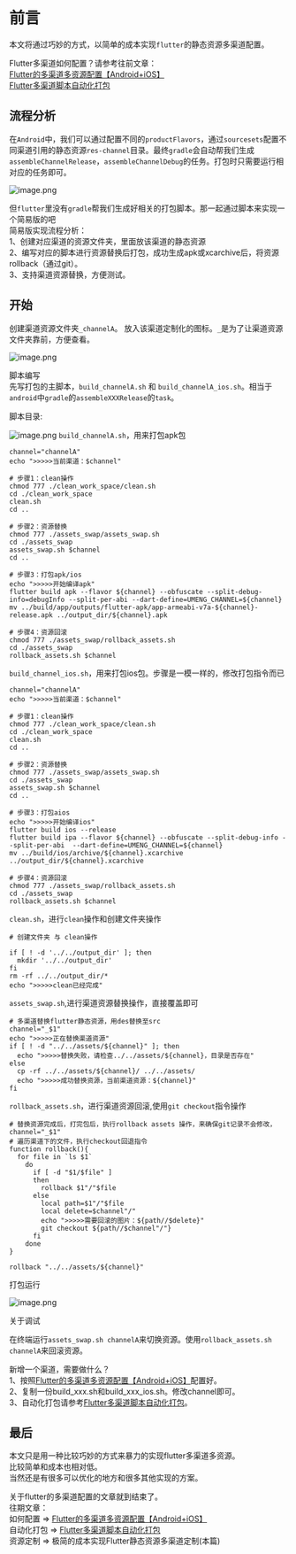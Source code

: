 # 前言
本文将通过巧妙的方式，以简单的成本实现`flutter`的静态资源多渠道配置。

Flutter多渠道如何配置？请参考往前文章：\
[Flutter的多渠道多资源配置【Android+iOS】](https://juejin.cn/post/7115334513206493215)\
[Flutter多渠道脚本自动化打包](https://juejin.cn/post/7120872600762318878)

## 流程分析
在`Android`中，我们可以通过配置不同的`productFlavors`，通过`sourcesets`配置不同渠道引用的静态资源`res-channel`目录。最终`gradle`会自动帮我们生成`assembleChannelRelease`，`assembleChannelDebug`的任务。打包时只需要运行相对应的任务即可。

![image.png](https://p3-juejin.byteimg.com/tos-cn-i-k3u1fbpfcp/43e3d42b5af44a49b76f17231a5abbe5~tplv-k3u1fbpfcp-watermark.image?)

但`flutter`里没有`gradle`帮我们生成好相关的打包脚本。那一起通过脚本来实现一个简易版的吧\
简易版实现流程分析：\
1、创建对应渠道的资源文件夹，里面放该渠道的静态资源\
2、编写对应的脚本进行资源替换后打包，成功生成apk或xcarchive后，将资源rollback（通过git）。\
3、支持渠道资源替换，方便测试。

## 开始
创建渠道资源文件夹`_channelA`。 放入该渠道定制化的图标。`_`是为了让渠道资源文件夹靠前，方便查看。

![image.png](https://p3-juejin.byteimg.com/tos-cn-i-k3u1fbpfcp/3964cfa2c62448c7b9a601c8c99605bb~tplv-k3u1fbpfcp-watermark.image?)

脚本编写\
先写打包的主脚本，`build_channelA.sh` 和 `build_channelA_ios.sh`。相当于`android`中`gradle`的`assembleXXXRelease`的`task`。

脚本目录:

![image.png](https://p3-juejin.byteimg.com/tos-cn-i-k3u1fbpfcp/b30d6ff2e22d48c391dec52c521754c0~tplv-k3u1fbpfcp-watermark.image?)
`build_channelA.sh`，用来打包apk包
```
channel="channelA"
echo ">>>>>当前渠道：$channel"

# 步骤1：clean操作
chmod 777 ./clean_work_space/clean.sh
cd ./clean_work_space
clean.sh
cd ..

# 步骤2：资源替换
chmod 777 ./assets_swap/assets_swap.sh
cd ./assets_swap
assets_swap.sh $channel
cd ..

# 步骤3：打包apk/ios
echo ">>>>>开始编译apk"
flutter build apk --flavor ${channel} --obfuscate --split-debug-info=debugInfo --split-per-abi --dart-define=UMENG_CHANNEL=${channel}
mv ../build/app/outputs/flutter-apk/app-armeabi-v7a-${channel}-release.apk ../output_dir/${channel}.apk

# 步骤4：资源回滚
chmod 777 ./assets_swap/rollback_assets.sh
cd ./assets_swap
rollback_assets.sh $channel
```

`build_channel_ios.sh`，用来打包ios包。步骤是一模一样的，修改打包指令而已
```
channel="channelA"
echo ">>>>>当前渠道：$channel"

# 步骤1：clean操作
chmod 777 ./clean_work_space/clean.sh
cd ./clean_work_space
clean.sh
cd ..

# 步骤2：资源替换
chmod 777 ./assets_swap/assets_swap.sh
cd ./assets_swap
assets_swap.sh $channel
cd ..

# 步骤3：打包aios
echo ">>>>>开始编译ios"
flutter build ios --release
flutter build ipa --flavor ${channel} --obfuscate --split-debug-info --split-per-abi  --dart-define=UMENG_CHANNEL=${channel}
mv ../build/ios/archive/${channel}.xcarchive ../output_dir/${channel}.xcarchive

# 步骤4：资源回滚
chmod 777 ./assets_swap/rollback_assets.sh
cd ./assets_swap
rollback_assets.sh $channel
```

`clean.sh`，进行`clean`操作和创建文件夹操作
```
# 创建文件夹 与 clean操作

if [ ! -d '../../output_dir' ]; then
  mkdir '../../output_dir'
fi
rm -rf ../../output_dir/*
echo ">>>>>clean已经完成"
```

`assets_swap.sh`,进行渠道资源替换操作，直接覆盖即可
```
# 多渠道替换flutter静态资源，用des替换至src
channel="_$1"
echo ">>>>>正在替换渠道资源"
if [ ! -d "../../assets/${channel}" ]; then
  echo ">>>>>替换失败，请检查../../assets/${channel}，目录是否存在"
else
  cp -rf ../../assets/${channel}/ ../../assets/
  echo ">>>>>成功替换资源，当前渠道资源：${channel}"
fi
```

`rollback_assets.sh`，进行渠道资源回滚,使用`git checkout`指令操作
```
# 替换资源完成后，打完包后，执行rollback assets 操作，来确保git记录不会修改，
channel="_$1"
# 遍历渠道下的文件，执行checkout回退指令
function rollback(){
  for file in `ls $1`
    do
      if [ -d "$1/$file" ]
      then
        rollback $1"/"$file
      else
        local path=$1"/"$file
        local delete=$channel"/"
        echo ">>>>>需要回滚的图片：${path//$delete}"
        git checkout ${path//$channel"/"}
      fi
    done
}

rollback "../../assets/${channel}"
```
打包运行

![image.png](https://p9-juejin.byteimg.com/tos-cn-i-k3u1fbpfcp/86e7be27d93b47cb85096856f6a76b60~tplv-k3u1fbpfcp-watermark.image?)

关于调试

在终端运行`assets_swap.sh channelA`来切换资源。使用`rollback_assets.sh channelA`来回滚资源。

新增一个渠道，需要做什么？\
1、按照[Flutter的多渠道多资源配置【Android+iOS】](https://juejin.cn/post/7115334513206493215)配置好。\
2、复制一份build_xxx.sh和build_xxx_ios.sh。修改channel即可。\
3、自动化打包请参考[Flutter多渠道脚本自动化打包](https://juejin.cn/post/7120872600762318878)。

## 最后
本文只是用一种比较巧妙的方式来暴力的实现flutter多渠道多资源。\
比较简单和成本也相对低。\
当然还是有很多可以优化的地方和很多其他实现的方案。

关于flutter的多渠道配置的文章就到结束了。\
往期文章：\
如何配置 =>
[Flutter的多渠道多资源配置【Android+iOS】](https://juejin.cn/post/7115334513206493215)\
自动化打包 =>
[Flutter多渠道脚本自动化打包](https://juejin.cn/post/7120872600762318878)\
资源定制 => 极简的成本实现Flutter静态资源多渠道定制(本篇)
